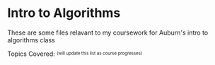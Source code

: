 # Intro to Algorithms

These are some files relavant to my coursework for 
Auburn's intro to algorithms class



Topics Covered:  <sup><sub>(will update this list as course progresses)</sup></sub>
